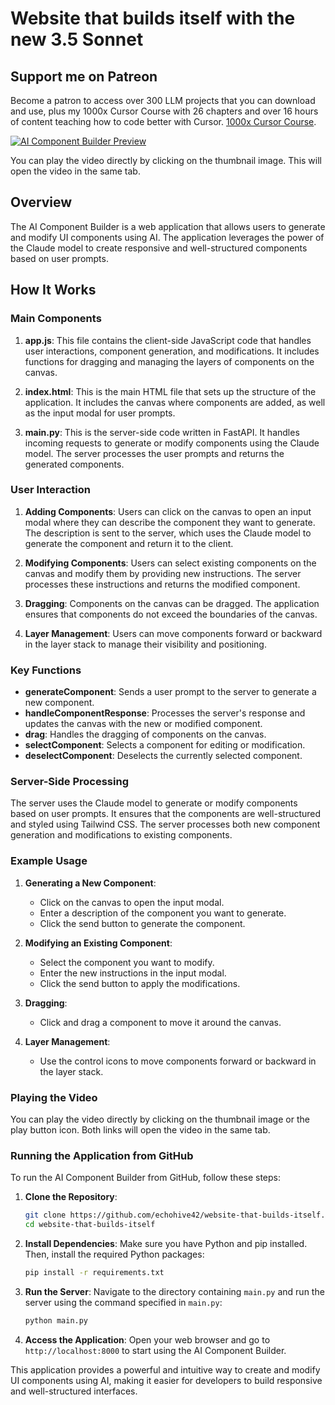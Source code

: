 # Website that builds itself with the new 3.5 Sonnet

## Support me on Patreon

Become a patron to access over 300 LLM projects that you can download and use, plus my 1000x Cursor Course with 26 chapters and over 16 hours of content teaching how to code better with Cursor. [1000x Cursor Course](https://www.patreon.com/collection/520959).

[![AI Component Builder Preview](https://img.youtube.com/vi/vJ9KW-fBkT8/0.jpg)](https://youtu.be/vJ9KW-fBkT8)

You can play the video directly by clicking on the thumbnail image. This will open the video in the same tab.

## Overview

The AI Component Builder is a web application that allows users to generate and modify UI components using AI. The application leverages the power of the Claude model to create responsive and well-structured components based on user prompts.

## How It Works

### Main Components

1. **app.js**: This file contains the client-side JavaScript code that handles user interactions, component generation, and modifications. It includes functions for dragging and managing the layers of components on the canvas.

2. **index.html**: This is the main HTML file that sets up the structure of the application. It includes the canvas where components are added, as well as the input modal for user prompts.

3. **main.py**: This is the server-side code written in FastAPI. It handles incoming requests to generate or modify components using the Claude model. The server processes the user prompts and returns the generated components.

### User Interaction

1. **Adding Components**: Users can click on the canvas to open an input modal where they can describe the component they want to generate. The description is sent to the server, which uses the Claude model to generate the component and return it to the client.

2. **Modifying Components**: Users can select existing components on the canvas and modify them by providing new instructions. The server processes these instructions and returns the modified component.

3. **Dragging**: Components on the canvas can be dragged. The application ensures that components do not exceed the boundaries of the canvas.

4. **Layer Management**: Users can move components forward or backward in the layer stack to manage their visibility and positioning.

### Key Functions

- **generateComponent**: Sends a user prompt to the server to generate a new component.
- **handleComponentResponse**: Processes the server's response and updates the canvas with the new or modified component.
- **drag**: Handles the dragging of components on the canvas.
- **selectComponent**: Selects a component for editing or modification.
- **deselectComponent**: Deselects the currently selected component.

### Server-Side Processing

The server uses the Claude model to generate or modify components based on user prompts. It ensures that the components are well-structured and styled using Tailwind CSS. The server processes both new component generation and modifications to existing components.

### Example Usage

1. **Generating a New Component**:
   - Click on the canvas to open the input modal.
   - Enter a description of the component you want to generate.
   - Click the send button to generate the component.

2. **Modifying an Existing Component**:
   - Select the component you want to modify.
   - Enter the new instructions in the input modal.
   - Click the send button to apply the modifications.

3. **Dragging**:
   - Click and drag a component to move it around the canvas.

4. **Layer Management**:
   - Use the control icons to move components forward or backward in the layer stack.

### Playing the Video

You can play the video directly by clicking on the thumbnail image or the play button icon. Both links will open the video in the same tab.

### Running the Application from GitHub

To run the AI Component Builder from GitHub, follow these steps:

1. **Clone the Repository**:
   ```bash
   git clone https://github.com/echohive42/website-that-builds-itself.git
   cd website-that-builds-itself
   ```

2. **Install Dependencies**:
   Make sure you have Python and pip installed. Then, install the required Python packages:
   ```bash
   pip install -r requirements.txt
   ```

3. **Run the Server**:
   Navigate to the directory containing `main.py` and run the server using the command specified in `main.py`:
   ```bash
   python main.py
   ```

4. **Access the Application**:
   Open your web browser and go to `http://localhost:8000` to start using the AI Component Builder.

This application provides a powerful and intuitive way to create and modify UI components using AI, making it easier for developers to build responsive and well-structured interfaces.
